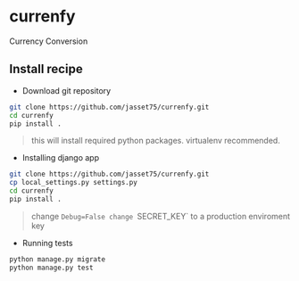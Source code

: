 # currenfy
Currency Conversion

## Install recipe

* Download git repository
```sh
git clone https://github.com/jasset75/currenfy.git
cd currenfy
pip install .
```
> this will install required python packages.
> virtualenv recommended.


* Installing django app
```sh
git clone https://github.com/jasset75/currenfy.git
cp local_settings.py settings.py
cd currenfy
pip install .
```
> change `Debug=False
> change `SECRET_KEY` to a production enviroment key


* Running tests
```sh
python manage.py migrate
python manage.py test
```


